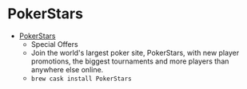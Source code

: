# PokerStars
- [PokerStars](https://www.pokerstars.net/)
  -  Special Offers
  - Join the world's largest poker site, PokerStars, with new player promotions, the biggest tournaments and more players than anywhere else online.
  - `brew cask install PokerStars`
